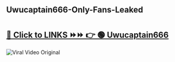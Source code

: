 
 ## Uwucaptain666-Only-Fans-Leaked

# <h2><a href="https://clipsfans.com/Uwucaptain666&ref=git">🔗 Click to LINKS ⏩⏩ 👉 🟢 Uwucaptain666 </a></h2>

<a href="https://clipsfans.com/Uwucaptain666&ref=git" rel="nofollow" data-target="animated-image.originalLink"><img src="https://i.ibb.co.com/xMMVF88/686577567.gif" alt="Viral Video Original" style="max-width: 100%; display: inline-block;" data-target="animated-image.originalImage"></a>

